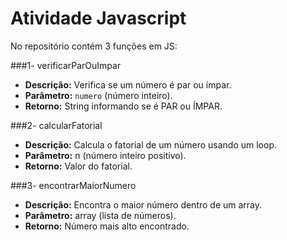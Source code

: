 # Atividade Javascript

No repositório contém 3 funções em JS:

###1- verificarParOuImpar

- **Descrição:** Verifica se um número é par ou ímpar.
- **Parâmetro:** `numero` (número inteiro).
- **Retorno:** String informando se é PAR ou ÍMPAR.

###2- calcularFatorial

- **Descrição:** Calcula o fatorial de um número usando um loop.
- **Parâmetro:** n (número inteiro positivo).
- **Retorno:** Valor do fatorial.

###3- encontrarMaiorNumero

- **Descrição:** Encontra o maior número dentro de um array.
- **Parâmetro:** array (lista de números).
- **Retorno:** Número mais alto encontrado.


